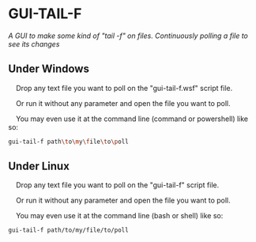 # GUI-TAIL-F

*A GUI to make some kind of "tail -f" on files. Continuously polling a file to see its changes*

## Under Windows

    Drop any text file you want to poll on the "gui-tail-f.wsf" script file.

    Or run it without any parameter and open the file you want to poll.

    You may even use it at the command line (command or powershell) like so:

```bash
gui-tail-f path\to\my\file\to\poll
```

## Under Linux

    Drop any text file you want to poll on the "gui-tail-f" script file.

    Or run it without any parameter and open the file you want to poll.

    You may even use it at the command line (bash or shell) like so:

```bash
gui-tail-f path/to/my/file/to/poll
```
